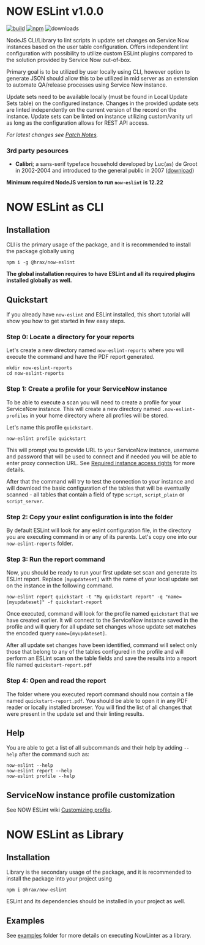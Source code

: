 # NOW ESLint v1.0.0

[![build](https://github.com/hrax/now-eslint/actions/workflows/test.yml/badge.svg)](https://github.com/hrax/now-eslint/actions/workflows/test.yml)
[![npm](https://img.shields.io/npm/v/@hrax/now-eslint)](https://www.npmjs.com/package/@hrax/now-eslint)
![downloads](https://img.shields.io/npm/dt/@hrax/now-eslint?color=%230374b4)


NodeJS CLI/Library to lint scripts in update set changes on Service Now instances based on the user table configuration. Offers independent lint configuration with possibility to utilize custom ESLint plugins compared to the solution provided by Service Now out-of-box.

Primary goal is to be utilized by user locally using CLI, however option to generate JSON should allow this to be utilized in mid server as an extension to automate QA/release processes using Service Now instance.

Update sets need to be available locally (must be found in Local Update Sets table) on the configured instance. Changes in the provided update sets are linted independently on the current version of the record on the instance. Update sets can be linted on instance utilizing custom/vanity url as long as the configuration allows for REST API access.

*For latest changes see [Patch Notes](https://github.com/hrax/now-eslint/wiki/Patch-Notes).*

### 3rd party pesources
- **Calibri**; a sans-serif typeface household developed by Luc(as) de Groot in 2002-2004 and introduced to the general public in 2007 \([download](https://www.downloadfonts.io/calibri-font-family-free/)\)

**Minimum required NodeJS version to run `now-eslint` is 12.22**

# NOW ESLint as CLI

## Installation

CLI is the primary usage of the package, and it is recommended to install the package globally using

```
npm i -g @hrax/now-eslint
```

**The global installation requires to have ESLint and all its required plugins installed globally as well.**

## Quickstart

If you already have `now-eslint` and ESLint installed, this short tutorial will show you how to get started in few easy steps.

### Step 0: Locate a directory for your reports

Let's create a new directory named `now-eslint-reports` where you will execute the command and have the PDF report generated.

```
mkdir now-eslint-reports
cd now-eslint-reports
```

### Step 1: Create a profile for your ServiceNow instance

To be able to execute a scan you will need to create a profile for your ServiceNow instance. This will create a new directory named `.now-eslint-profiles` in your home directory where all profiles will be stored.

Let's name this profile `quickstart`.

```
now-eslint profile quickstart
```

This will prompt you to provide URL to your ServiceNow instance, username and password that will be used to connect and if needed you will be able to enter proxy connection URL. See [Required instance access rights](#required-instance-access-rights) for more details.

After that the command will try to test the connection to your instance and will download the basic configuration of the tables that will be eventually scanned - all tables that contain a field of type `script`, `script_plain` or `script_server`.

### Step 2: Copy your eslint configuration is into the folder

By default ESLint will look for any eslint configuration file, in the directory you are executing command in or any of its parents. Let's copy one into our `now-eslint-reports` folder.

### Step 3: Run the report command

Now, you should be ready to run your first update set scan and generate its ESLint report. Replace `[myupdateset]` with the name of your local update set on the instance in the following command.

```
now-eslint report quickstart -t "My quickstart report" -q "name=[myupdateset]" -f quickstart-report
```

Once executed, command will look for the profile named `quickstart` that we have created earlier. It will connect to the ServiceNow instance saved in the profile and will query for all update set changes whose update set matches the encoded query `name=[myupdateset]`.

After all update set changes have been identified, command will select only those that belong to any of the tables configured in the profile and will perform an ESLint scan on the table fields and save the results into a report file named `quickstart-report.pdf`

### Step 4: Open and read the report

The folder where you executed report command should now contain a file named `quickstart-report.pdf`. You should be able to open it in any PDF reader or locally installed browser. You will find the list of all changes that were present in the update set and their linting results.

## Help

You are able to get a list of all subcommands and their help by adding `--help`
after the command such as:

```
now-eslint --help
now-eslint report --help
now-eslint profile --help
```

## ServiceNow instance profile customization

See NOW ESLint wiki [Customizing profile](https://github.com/hrax/now-eslint/wiki/Customizing-Profile).

# NOW ESLint as Library

## Installation

Library is the secondary usage of the package, and it is recommended to install the package into your project using

```
npm i @hrax/now-eslint
```

ESLint and its dependencies should be installed in your project as well.

## Examples

See [examples](https://github.com/hrax/now-eslint/blob/master/examples/) folder for more details on executing NowLinter as a library.